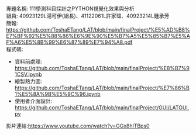 專題名稱: 111學測科目採計之PYTHON視覺化效果與分析  
組員: 40923129L湯可伊(組長)、41122061L許家瑋、40923214L鍾承芳  
簡報: https://github.com/ToshaETang/LAT/blob/main/finalProject/%E5%AD%B8%E7%BF%92%E5%88%86%E6%9E%90%E5%B7%A5%E5%85%B7%E5%AF%A6%E5%8B%99%E6%87%89%E7%94%A8.pdf  
程式碼: 
  * 資料前處理: https://github.com/ToshaETang/LAT/blob/main/finalProject/%E8%B7%91CSV.ipynb  
  * 繪製熱力圖: https://github.com/ToshaETang/LAT/blob/main/finalProject/%E7%86%B1%E5%8A%9B%E5%9C%96.ipynb  
  * 使用者介面設計: https://github.com/ToshaETang/LAT/blob/main/finalProject/GUI/LATGUI.py  

影片連結:https://www.youtube.com/watch?v=GGx8hlTBps0  
